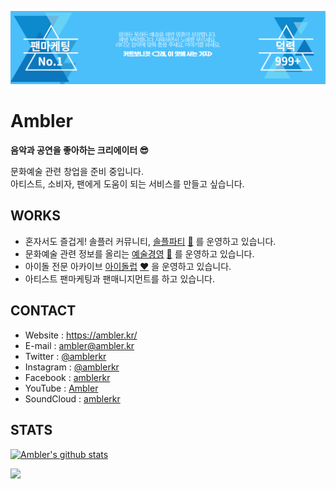 ![Ambler_Header](https://github.com/amblerkr/amblerkr/blob/master/img/header.png)



# Ambler

**음악과 공연을 좋아하는 크리에이터 😎**

문화예술 관련 창업을 준비 중입니다.  
아티스트, 소비자, 팬에게 도움이 되는 서비스를 만들고 싶습니다.  

## WORKS

- 혼자서도 즐겁게! 솔플러 커뮤니티, [솔플파티](https://solplparty.com) [🤘](http://about.solpl.party/) 를 운영하고 있습니다. 
- 문화예술 관련 정보를 올리는 [예술경영](https://culture.solpl.party/) ​[:musical_note:](https://twitter.com/ArtManagementKR/) 를 운영하고 있습니다.
- 아이돌 전문 아카이브 [아이돌럽](https://idoluv.me/) [❤](https://twitter.com/IDOLUV_me/) 을 운영하고 있습니다.
- 아티스트 팬마케팅과 팬매니지먼트를 하고 있습니다.  

## CONTACT

- Website : https://ambler.kr/
- E-mail : [ambler@ambler.kr](mailto:ambler@ambler.kr)
- Twitter : [@amblerkr](https://twitter.com/amblerkr) 
- Instagram : [@amblerkr](https://www.instagram.com/amblerkr/)
- Facebook : [amblerkr](https://www.facebook.com/amblerkr)
- YouTube : [Ambler](https://www.youtube.com/channel/UCRQEe3Hpk08M52GUsN9FPow)
- SoundCloud : [amblerkr](https://soundcloud.com/amblerkr)

## STATS

[![Ambler's github stats](https://github-readme-stats.amblerkr.vercel.app/api?username=amblerkr&show_icons=true&title_color=4bbffa&icon_color=4bbffa&text_color=000&bg_color=fff)](https://ambler.kr/)

![](https://komarev.com/ghpvc/?username=amblerkr&color=4bbffa)





